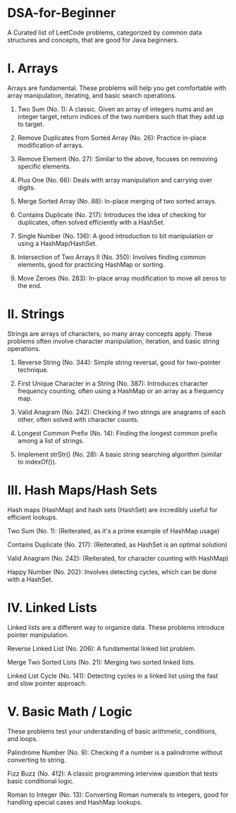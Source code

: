 # DSA-for-Beginner
A Curated list of LeetCode problems, categorized by common data structures and concepts, that are good for Java beginners.

# I. Arrays

Arrays are fundamental. These problems will help you get comfortable with array manipulation, iterating, and basic search operations.


1. Two Sum (No. 1): A classic. Given an array of integers nums and an integer target, return indices of the two numbers such that they add up to target.

2. Remove Duplicates from Sorted Array (No. 26): Practice in-place modification of arrays.

3. Remove Element (No. 27): Similar to the above, focuses on removing specific elements.

4. Plus One (No. 66): Deals with array manipulation and carrying over digits.

5. Merge Sorted Array (No. 88): In-place merging of two sorted arrays.

6. Contains Duplicate (No. 217): Introduces the idea of checking for duplicates, often solved efficiently with a HashSet.

7. Single Number (No. 136): A good introduction to bit manipulation or using a HashMap/HashSet.

8. Intersection of Two Arrays II (No. 350): Involves finding common elements, good for practicing HashMap or sorting.

9. Move Zeroes (No. 283): In-place array modification to move all zeros to the end.

# II. Strings

Strings are arrays of characters, so many array concepts apply. These problems often involve character manipulation, iteration, and basic string operations.

1. Reverse String (No. 344): Simple string reversal, good for two-pointer technique.

2. First Unique Character in a String (No. 387): Introduces character frequency counting, often using a HashMap or an array as a frequency map.

3. Valid Anagram (No. 242): Checking if two strings are anagrams of each other, often solved with character counts.

4. Longest Common Prefix (No. 14): Finding the longest common prefix among a list of strings.

5. Implement strStr() (No. 28): A basic string searching algorithm (similar to indexOf()).

# III. Hash Maps/Hash Sets

Hash maps (HashMap) and hash sets (HashSet) are incredibly useful for efficient lookups.

Two Sum (No. 1): (Reiterated, as it's a prime example of HashMap usage)

Contains Duplicate (No. 217): (Reiterated, as HashSet is an optimal solution)

Valid Anagram (No. 242): (Reiterated, for character counting with HashMap)

Happy Number (No. 202): Involves detecting cycles, which can be done with a HashSet.

# IV. Linked Lists

Linked lists are a different way to organize data. These problems introduce pointer manipulation.

Reverse Linked List (No. 206): A fundamental linked list problem.

Merge Two Sorted Lists (No. 21): Merging two sorted linked lists.

Linked List Cycle (No. 141): Detecting cycles in a linked list using the fast and slow pointer approach.

# V. Basic Math / Logic

These problems test your understanding of basic arithmetic, conditions, and loops.

Palindrome Number (No. 9): Checking if a number is a palindrome without converting to string.

Fizz Buzz (No. 412): A classic programming interview question that tests basic conditional logic.

Roman to Integer (No. 13): Converting Roman numerals to integers, good for handling special cases and HashMap lookups.


